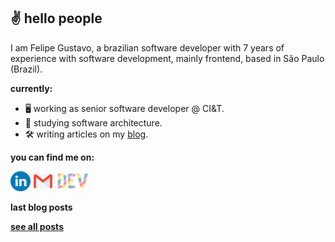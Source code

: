 ## ✌️ hello people

I am Felipe Gustavo, a brazilian software developer with 7 years of experience with software development, mainly frontend, based in São Paulo (Brazil).

**currently:**

- 🖥 working as senior software developer @ CI&T.
- 📔 studying software architecture.
- 🛠 writing articles on my [blog](https://dev.to/felipegs).

**you can find me on:**

<a href="https://www.linkedin.com/in/felipegustavos/"><img src="images/linkedin.png" height="32px" title="Linkedin"></img></a>
<a href="mailto:felipegdas07@gmail.com"><img src="images/gmail.png" height="32px" title="Email"></img></a>
<a href="https://dev.to/felipegs"><img src="images/devto.png" height="32px" title="Blog"></img></a>

**last blog posts**

<!-- BLOG:START -->
<!-- BLOG:END -->

[**see all posts**](https://dev.to/felipegs)
